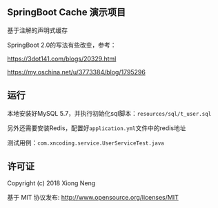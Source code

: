 ## SpringBoot Cache 演示项目

基于注解的声明式缓存

SpringBoot 2.0的写法有些改变，参考：

https://3dot141.com/blogs/20329.html

https://my.oschina.net/u/3773384/blog/1795296

## 运行

本地安装好MySQL 5.7，并执行初始化sql脚本：`resources/sql/t_user.sql`

另外还需要安装Redis，配置好`application.yml`文件中的redis地址

测试用例：`com.xncoding.service.UserServiceTest.java`

## 许可证

Copyright (c) 2018 Xiong Neng

基于 MIT 协议发布: <http://www.opensource.org/licenses/MIT>
